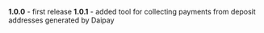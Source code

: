 **1.0.0** - first release
**1.0.1** - added tool for collecting payments from deposit addresses generated by Daipay
